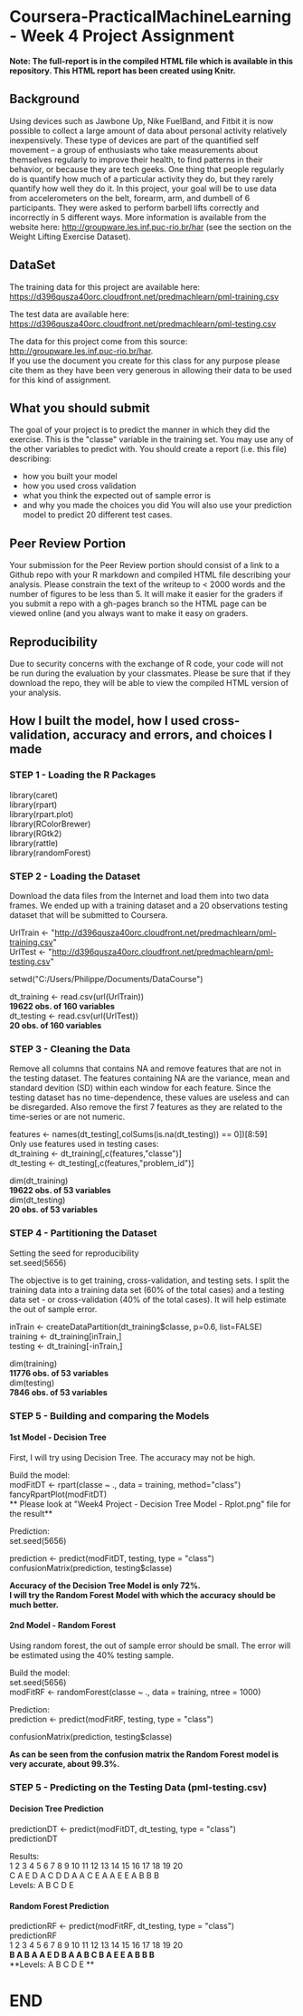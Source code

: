# Coursera-PracticalMachineLearning - Week 4 Project Assignment

**Note: The full-report is in the compiled HTML file which is available in this repository. This HTML report has been created using Knitr.**

## Background
Using devices such as Jawbone Up, Nike FuelBand, and Fitbit it is now possible to collect a large amount of data about personal activity relatively inexpensively. These type of devices are part of the quantified self movement – a group of enthusiasts who take measurements about themselves regularly to improve their health, to find patterns in their behavior, or because they are tech geeks. 
One thing that people regularly do is quantify how much of a particular activity they do, but they rarely quantify how well they do it.
In this project, your goal will be to use data from accelerometers on the belt, forearm, arm, and dumbell of 6 participants. They were asked to perform barbell lifts correctly and incorrectly in 5 different ways.
More information is available from the website here: http://groupware.les.inf.puc-rio.br/har (see the section on the Weight Lifting Exercise Dataset).

## DataSet
The training data for this project are available here:  
https://d396qusza40orc.cloudfront.net/predmachlearn/pml-training.csv

The test data are available here:  
https://d396qusza40orc.cloudfront.net/predmachlearn/pml-testing.csv

The data for this project come from this source: http://groupware.les.inf.puc-rio.br/har.  
If you use the document you create for this class for any purpose please cite them as they have been very generous in allowing their data to be used for this kind of assignment.

## What you should submit
The goal of your project is to predict the manner in which they did the exercise. This is the "classe" variable in the training set. 
You may use any of the other variables to predict with. 
You should create a report (i.e. this file) describing:
* how you built your model
* how you used cross validation
* what you think the expected out of sample error is
* and why you made the choices you did
You will also use your prediction model to predict 20 different test cases.

## Peer Review Portion
Your submission for the Peer Review portion should consist of a link to a Github repo with your R markdown and compiled HTML file describing your analysis. Please constrain the text of the writeup to < 2000 words and the number of figures to be less than 5. It will make it easier for the graders if you submit a repo with a gh-pages branch so the HTML page can be viewed online (and you always want to make it easy on graders.

## Reproducibility
Due to security concerns with the exchange of R code, your code will not be run during the evaluation by your classmates. 
Please be sure that if they download the repo, they will be able to view the compiled HTML version of your analysis.

## How I built the model, how I used cross-validation, accuracy and errors, and choices I made

### STEP 1 - Loading the R Packages
library(caret)  
library(rpart)  
library(rpart.plot)  
library(RColorBrewer)  
library(RGtk2)  
library(rattle)  
library(randomForest)  

### STEP 2 - Loading the Dataset
Download the data files from the Internet and load them into two data frames. 
We ended up with a training dataset and a 20 observations testing dataset that will be submitted to Coursera.

UrlTrain <- "http://d396qusza40orc.cloudfront.net/predmachlearn/pml-training.csv"  
UrlTest  <- "http://d396qusza40orc.cloudfront.net/predmachlearn/pml-testing.csv"  

setwd("C:/Users/Philippe/Documents/DataCourse")

dt_training <- read.csv(url(UrlTrain))  
**19622 obs. of 160 variables**  
dt_testing  <- read.csv(url(UrlTest))  
**20 obs. of 160 variables**  

### STEP 3 - Cleaning the Data
Remove all columns that contains NA and remove features that are not in the testing dataset. 
The features containing NA are the variance, mean and standard devition (SD) within each window for each feature. 
Since the testing dataset has no time-dependence, these values are useless and can be disregarded. 
Also remove the first 7 features as they are related to the time-series or are not numeric.

features <- names(dt_testing[,colSums(is.na(dt_testing)) == 0])[8:59]  
Only use features used in testing cases:  
dt_training <- dt_training[,c(features,"classe")]  
dt_testing <- dt_testing[,c(features,"problem_id")]  

dim(dt_training)  
**19622 obs. of 53 variables**  
dim(dt_testing)  
**20 obs. of 53 variables**  

### STEP 4 - Partitioning the Dataset
Setting the seed for reproducibility  
set.seed(5656)  

The objective is to get training, cross-validation, and testing sets.
I split the training data into a training data set (60% of the total cases) and a testing data set - or cross-validation (40% of the total cases). 
It will help estimate the out of sample error.

inTrain <- createDataPartition(dt_training$classe, p=0.6, list=FALSE)  
training <- dt_training[inTrain,]  
testing <- dt_training[-inTrain,]  

dim(training)  
**11776 obs. of 53 variables**  
dim(testing)  
**7846 obs. of 53 variables**  

### STEP 5 - Building and comparing the Models

#### 1st Model - Decision Tree
First, I will try using Decision Tree. The accuracy may not be high.

Build the model:  
modFitDT <- rpart(classe ~ ., data = training, method="class")  
fancyRpartPlot(modFitDT)  
** Please look at "Week4 Project - Decision Tree Model - Rplot.png" file for the result**  

Prediction:  
set.seed(5656)  

prediction <- predict(modFitDT, testing, type = "class")  
confusionMatrix(prediction, testing$classe)  

**Accuracy of the Decision Tree Model is only 72%.**  
**I will try the Random Forest Model with which the accuracy should be much better.**  

#### 2nd Model - Random Forest
Using random forest, the out of sample error should be small. The error will be estimated using the 40% testing sample.

Build the model:  
set.seed(5656)  
modFitRF <- randomForest(classe ~ ., data = training, ntree = 1000)  

Prediction:  
prediction <- predict(modFitRF, testing, type = "class")  

confusionMatrix(prediction, testing$classe)

**As can be seen from the confusion matrix the Random Forest model is very accurate, about 99.3%.**  

### STEP 5 - Predicting on the Testing Data (pml-testing.csv)

#### Decision Tree Prediction
predictionDT <- predict(modFitDT, dt_testing, type = "class")  
predictionDT  

Results:  
1  2  3  4  5  6  7  8  9 10 11 12 13 14 15 16 17 18 19 20  
C  A  E  D  A  C  D  D  A  A  C  E  A  A  E  E  A  B  B  B  
Levels: A B C D E  

#### Random Forest Prediction
predictionRF <- predict(modFitRF, dt_testing, type = "class")  
predictionRF  
1  2  3  4  5  6  7  8  9 10 11 12 13 14 15 16 17 18 19 20   
**B  A  B  A  A  E  D  B  A  A  B  C  B  A  E  E  A  B  B  B**  
**Levels: A B C D E **  

# END
